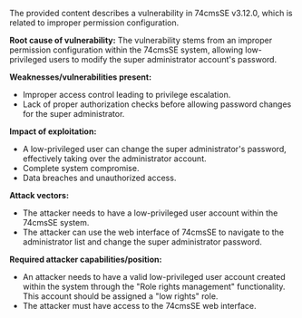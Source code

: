 The provided content describes a vulnerability in 74cmsSE v3.12.0, which is related to improper permission configuration.

**Root cause of vulnerability:**
The vulnerability stems from an improper permission configuration within the 74cmsSE system, allowing low-privileged users to modify the super administrator account's password.

**Weaknesses/vulnerabilities present:**
- Improper access control leading to privilege escalation.
- Lack of proper authorization checks before allowing password changes for the super administrator.

**Impact of exploitation:**
- A low-privileged user can change the super administrator's password, effectively taking over the administrator account.
- Complete system compromise.
- Data breaches and unauthorized access.

**Attack vectors:**
- The attacker needs to have a low-privileged user account within the 74cmsSE system.
- The attacker can use the web interface of 74cmsSE to navigate to the administrator list and change the super administrator password.

**Required attacker capabilities/position:**
- An attacker needs to have a valid low-privileged user account created within the system through the "Role rights management" functionality. This account should be assigned a "low rights" role.
- The attacker must have access to the 74cmsSE web interface.